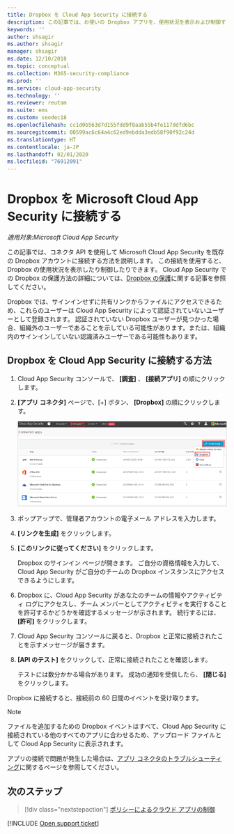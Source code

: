 ```yaml
---
title: Dropbox を Cloud App Security に接続する
description: この記事では、お使いの Dropbox アプリを、使用状況を表示および制御する API コネクタを使用して、Cloud App Security に接続する方法について説明します。
keywords: ''
author: shsagir
ms.author: shsagir
manager: shsagir
ms.date: 12/10/2018
ms.topic: conceptual
ms.collection: M365-security-compliance
ms.prod: ''
ms.service: cloud-app-security
ms.technology: ''
ms.reviewer: reutam
ms.suite: ems
ms.custom: seodec18
ms.openlocfilehash: cc1d0b563d7d155fdd9f0aab55b4fe117ddfd6bc
ms.sourcegitcommit: 00599ac6c64a4c62ed9ebdda3edb58f90f92c24d
ms.translationtype: HT
ms.contentlocale: ja-JP
ms.lasthandoff: 02/01/2020
ms.locfileid: "76912091"
---
```

# <a name="connect-dropbox-to-microsoft-cloud-app-security"></a>Dropbox を Microsoft Cloud App Security に接続する

*適用対象:Microsoft Cloud App Security*

この記事では、コネクタ API を使用して Microsoft Cloud App Security を既存の Dropbox アカウントに接続する方法を説明します。 この接続を使用すると、Dropbox の使用状況を表示したり制御したりできます。 Cloud App Security での Dropbox の保護方法の詳細については、[Dropbox の保護](protect-dropbox.md)に関する記事を参照してください。

Dropbox では、サインインせずに共有リンクからファイルにアクセスできるため、これらのユーザーは Cloud App Security によって認証されていないユーザーとして登録されます。 認証されていない Dropbox ユーザーが見つかった場合、組織外のユーザーであることを示している可能性があります。または、組織内のサインインしていない認識済みユーザーである可能性もあります。

## <a name="how-to-connect-dropbox-to-cloud-app-security"></a>Dropbox を Cloud App Security に接続する方法

1. Cloud App Security コンソールで、 **[調査]** 、 **[接続アプリ]** の順にクリックします。

2. **[アプリ コネクタ]** ページで、[+] ボタン、 **[Dropbox]** の順にクリックします。

    ![Dropbox の接続](media/connect-dropbox.png "Dropbox の接続")

3. ポップアップで、管理者アカウントの電子メール アドレスを入力します。

4. **[リンクを生成]** をクリックします。

5. **[このリンクに従ってください]** をクリックします。

    Dropbox のサインイン ページが開きます。 ご自分の資格情報を入力して、Cloud App Security がご自分のチームの Dropbox インスタンスにアクセスできるようにします。

6. Dropbox に、Cloud App Security があなたのチームの情報やアクティビティ ログにアクセスし、チーム メンバーとしてアクティビティを実行することを許可するかどうかを確認するメッセージが示されます。 続行するには、 **[許可]** をクリックします。

7. Cloud App Security コンソールに戻ると、Dropbox と正常に接続されたことを示すメッセージが届きます。

8. **[API のテスト]** をクリックして、正常に接続されたことを確認します。

    テストには数分かかる場合があります。 成功の通知を受信したら、 **[閉じる]** をクリックします。

Dropbox に接続すると、接続前の 60 日間のイベントを受け取ります。

> [!NOTE]
> ファイルを追加するための Dropbox イベントはすべて、Cloud App Security に接続されている他のすべてのアプリに合わせるため、アップロード ファイルとして Cloud App Security に表示されます。

アプリの接続で問題が発生した場合は、[アプリ コネクタのトラブルシューティング](troubleshooting-api-connectors-using-error-messages.md)に関するページを参照してください。

## <a name="next-steps"></a>次のステップ

> [!div class="nextstepaction"]
> [ポリシーによるクラウド アプリの制御](control-cloud-apps-with-policies.md)

[!INCLUDE [Open support ticket](includes/support.md)]
